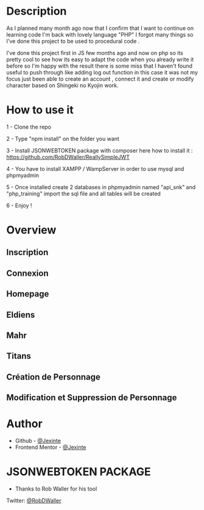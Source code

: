 # Description

As I planned many month ago now that I confirm that I want to continue on learning code I'm back with lovely language "PHP" I forgot many things so I've done this project to be used to procedural code .

I've done this project first in JS few months ago and now on php so its pretty cool to see how its easy to adapt the code when you already write it before so I'm happy with the result there is some miss that I haven't found useful to push through like adding log out function in this case it was not my focus just been able to create an account , connect it and create or modify character based on Shingeki no Kyojin work.


# How to use it

 1 - Clone the repo

 2 - Type "npm install" on the folder you want

 3 - Install JSONWEBTOKEN package with composer here how to install it : 
     https://github.com/RobDWaller/ReallySimpleJWT

 4 - You have to install XAMPP / WampServer in order to use mysql and phpmyadmin

 5 - Once installed create 2 databases in phpmyadmin named "api_snk" and "php_training" import the sql file and all tables will be created 

 6 - Enjoy !



# Overview 

## Inscription 

## Connexion 

## Homepage

## Eldiens

## Mahr

## Titans 

## Création de Personnage

## Modification et Suppression de Personnage




# Author

- Github - [@Jexinte](https://github.com/Jexinte)
- Frontend Mentor - [@Jexinte](https://www.frontendmentor.io/profile/Jexinte)

# JSONWEBTOKEN PACKAGE

- Thanks to Rob Waller for his tool

Twitter: [@RobDWaller](https://twitter.com/RobDWaller)

